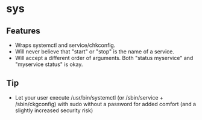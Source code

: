 sys
===

Features
--------

* Wraps systemctl and service/chkconfig.
* Will never believe that "start" or "stop" is the name of a service.
* Will accept a different order of arguments. Both "status myservice" and "myservice status" is okay.

Tip
---

* Let your user execute /usr/bin/systemctl (or /sbin/service + /sbin/ckgconfig) with sudo without a password for added comfort (and a slightly increased security risk)
